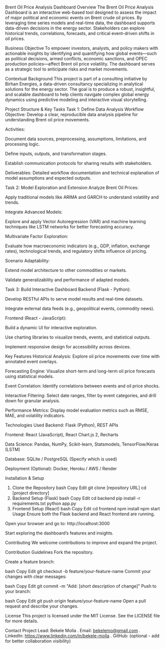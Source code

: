 Brent Oil Price Analysis Dashboard
Overview
The Brent Oil Price Analysis Dashboard is an interactive web-based tool designed to assess the impact of major political and economic events on Brent crude oil prices. By leveraging time series models and real-time data, the dashboard supports data-driven decisions in the energy sector. Stakeholders can explore historical trends, correlations, forecasts, and critical event-driven shifts in oil prices.

Business Objective
To empower investors, analysts, and policy makers with actionable insights by identifying and quantifying how global events—such as political decisions, armed conflicts, economic sanctions, and OPEC production policies—affect Brent oil price volatility. The dashboard serves as a strategic tool to anticipate risks and market movements.

Contextual Background
This project is part of a consulting initiative by Birhan Energies, a data-driven consultancy specializing in analytical solutions for the energy sector. The goal is to produce a robust, insightful, and scalable dashboard to help clients navigate complex global energy dynamics using predictive modeling and interactive visual storytelling.

Project Structure & Key Tasks
Task 1: Define Data Analysis Workflow
Objective: Develop a clear, reproducible data analysis pipeline for understanding Brent oil price movements.

Activities:

Document data sources, preprocessing, assumptions, limitations, and processing logic.

Define inputs, outputs, and transformation stages.

Establish communication protocols for sharing results with stakeholders.

Deliverables: Detailed workflow documentation and technical explanation of model assumptions and expected outputs.

Task 2: Model Exploration and Extension
Analyze Brent Oil Prices:

Apply traditional models like ARIMA and GARCH to understand volatility and trends.

Integrate Advanced Models:

Explore and apply Vector Autoregression (VAR) and machine learning techniques like LSTM networks for better forecasting accuracy.

Multivariate Factor Exploration:

Evaluate how macroeconomic indicators (e.g., GDP, inflation, exchange rates), technological trends, and regulatory shifts influence oil pricing.

Scenario Adaptability:

Extend model architecture to other commodities or markets.

Validate generalizability and performance of adapted models.

Task 3: Build Interactive Dashboard
Backend (Flask - Python):

Develop RESTful APIs to serve model results and real-time datasets.

Integrate external data feeds (e.g., geopolitical events, commodity news).

Frontend (React - JavaScript):

Build a dynamic UI for interactive exploration.

Use charting libraries to visualize trends, events, and statistical outputs.

Implement responsive design for accessibility across devices.

Key Features
Historical Analysis: Explore oil price movements over time with annotated event overlays.

Forecasting Engine: Visualize short-term and long-term oil price forecasts using statistical models.

Event Correlation: Identify correlations between events and oil price shocks.

Interactive Filtering: Select date ranges, filter by event categories, and drill down for granular analysis.

Performance Metrics: Display model evaluation metrics such as RMSE, MAE, and volatility indicators.

Technologies Used
Backend: Flask (Python), REST APIs

Frontend: React (JavaScript), React Chart.js 2, Recharts

Data Science: Pandas, NumPy, Scikit-learn, Statsmodels, TensorFlow/Keras (LSTM)

Database: SQLite / PostgreSQL (Specify which is used)

Deployment (Optional): Docker, Heroku / AWS / Render

Installation & Setup
1. Clone the Repository
bash
Copy
Edit
git clone [repository URL]
cd [project directory]
2. Backend Setup (Flask)
bash
Copy
Edit
cd backend
pip install -r requirements.txt
python app.py
3. Frontend Setup (React)
bash
Copy
Edit
cd frontend
npm install
npm start
Usage
Ensure both the Flask backend and React frontend are running.

Open your browser and go to:
http://localhost:3000

Start exploring the dashboard’s features and insights.

Contributing
We welcome contributions to improve and expand the project.

Contribution Guidelines
Fork the repository.

Create a feature branch:

bash
Copy
Edit
git checkout -b feature/your-feature-name
Commit your changes with clear messages:

bash
Copy
Edit
git commit -m "Add: [short description of change]"
Push to your branch:

bash
Copy
Edit
git push origin feature/your-feature-name
Open a pull request and describe your changes.

License
This project is licensed under the MIT License.
See the LICENSE file for more details.



Contact
Project Lead: Bekele Molla 
 . Email: bekelemo@gmail.com
 . LinkedIn: https://www.linkedin.com/in/bekele-molla
 . GitHub: (optional - add for better collaboration visibility)